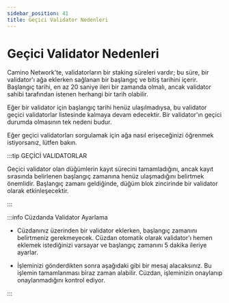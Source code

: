 ```yaml
---
sidebar_position: 41
title: Geçici Validator Nedenleri
---
```


# Geçici Validator Nedenleri

Camino Network'te, validatorların bir staking süreleri vardır; bu süre, bir validator'ı ağa eklerken sağlanan bir başlangıç ve bitiş tarihini içerir. Başlangıç tarihi, en az 20 saniye ileri bir zamanda olmalı, ancak validator sahibi tarafından istenen herhangi bir tarih olabilir.

Eğer bir validator için başlangıç tarihi henüz ulaşılmadıysa, bu validator geçici validatorlar listesinde kalmaya devam edecektir. Bir validator'ın geçici durumda olmasının tek nedeni budur.

Eğer geçici validatorları sorgulamak için ağa nasıl erişeceğinizi öğrenmek istiyorsanız, lütfen  bakın.

:::tip GEÇİCİ VALIDATORLAR

Geçici validator olan düğümlerin kayıt sürecini tamamladığını, ancak kayıt sırasında belirlenen başlangıç zamanına henüz ulaşmadığını belirtmek önemlidir. Başlangıç zamanı geldiğinde, düğüm blok zincirinde bir validator olarak etkinleşecektir.

:::

:::info Cüzdanda Validator Ayarlama

- Cüzdanınız üzerinden bir validator eklerken, başlangıç zamanını belirtmeniz gerekmeyecek. Cüzdan otomatik olarak validator'ı hemen eklemek istediğinizi varsayar ve başlangıç zamanını 5 dakika ileriye ayarlar.

- İşleminizi gönderdikten sonra aşağıdaki gibi bir mesaj alacaksınız. Bu işlemin tamamlanması biraz zaman alabilir. Cüzdan, işleminizin onaylanıp onaylanmadığını kontrol ediyor.



:::